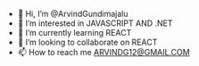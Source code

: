 - 👋 Hi, I’m @ArvindGundimajalu
- 👀 I’m interested in JAVASCRIPT AND .NET
- 🌱 I’m currently learning REACT
- 💞️ I’m looking to collaborate on REACT
- 📫 How to reach me ARVINDG12@GMAIL.COM

<!---
ArvindGundimajalu/ArvindGundimajalu is a ✨ special ✨ repository because its `README.md` (this file) appears on your GitHub profile.
You can click the Preview link to take a look at your changes.
--->
